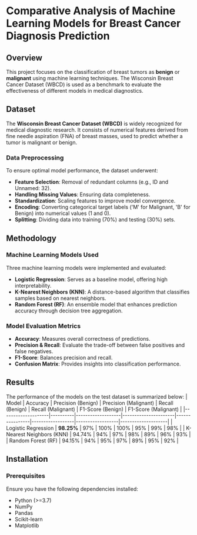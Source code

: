 # Comparative Analysis of Machine Learning Models for Breast Cancer Diagnosis Prediction

## Overview
This project focuses on the classification of breast tumors as **benign** or **malignant** using machine learning techniques. The Wisconsin Breast Cancer Dataset (WBCD) is used as a benchmark to evaluate the effectiveness of different models in medical diagnostics.

## Dataset
The **Wisconsin Breast Cancer Dataset (WBCD)** is widely recognized for medical diagnostic research. It consists of numerical features derived from fine needle aspiration (FNA) of breast masses, used to predict whether a tumor is malignant or benign.

### Data Preprocessing
To ensure optimal model performance, the dataset underwent:
- **Feature Selection**: Removal of redundant columns (e.g., ID and Unnamed: 32).
- **Handling Missing Values**: Ensuring data completeness.
- **Standardization**: Scaling features to improve model convergence.
- **Encoding**: Converting categorical target labels ('M' for Malignant, 'B' for Benign) into numerical values (1 and 0).
- **Splitting**: Dividing data into training (70%) and testing (30%) sets.

## Methodology
### Machine Learning Models Used
Three machine learning models were implemented and evaluated:
- **Logistic Regression**: Serves as a baseline model, offering high interpretability.
- **K-Nearest Neighbors (KNN)**: A distance-based algorithm that classifies samples based on nearest neighbors.
- **Random Forest (RF)**: An ensemble model that enhances prediction accuracy through decision tree aggregation.

### Model Evaluation Metrics
- **Accuracy**: Measures overall correctness of predictions.
- **Precision & Recall**: Evaluate the trade-off between false positives and false negatives.
- **F1-Score**: Balances precision and recall.
- **Confusion Matrix**: Provides insights into classification performance.

## Results
The performance of the models on the test dataset is summarized below:
| Model              | Accuracy | Precision (Benign) | Precision (Malignant) | Recall (Benign) | Recall (Malignant) | F1-Score (Benign) | F1-Score (Malignant) |
|--------------------|----------|-------------------|----------------------|----------------|------------------|------------------|--------------------|
| Logistic Regression | **98.25%** | 97% | 100% | 100% | 95% | 99% | 98% |
| K-Nearest Neighbors (KNN) | 94.74% | 94% | 97% | 98% | 89% | 96% | 93% |
| Random Forest (RF) | 94.15% | 94% | 95% | 97% | 89% | 95% | 92% |

## Installation
### Prerequisites
Ensure you have the following dependencies installed:
- Python (>=3.7)
- NumPy
- Pandas
- Scikit-learn
- Matplotlib

